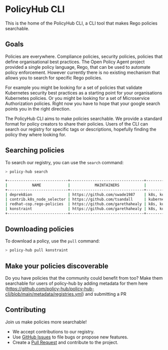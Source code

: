 # PolicyHub CLI

This is the home of the PolicyHub CLI, a CLI tool that makes Rego policies searchable.

## Goals

Policies are everywhere. Compliance policies, security policies, policies that define organisational best practices. The Open Policy Agent project provided a single policy language, Rego, that can be used to automate policy enforcement. However currently there is no existing mechanism that allows you to search for specific Rego policies.

For example you might be looking for a set of policies that validate Kubernetes security best practices as a starting point for your organisations Kubernetes policies. Or you might be looking for a set of Microservice Authorization policies. Right now you have to hope that your google search points you in the right direction.

The PolicyHub CLI aims to make policies searchable. We provide a standard format for policy creators to share their policies. Users of the CLI can search our registry for specific tags or descriptions, hopefully finding the policy they where looking for.

## Searching policies

To search our registry, you can use the `search` command:

```bash
> policy-hub search

+---------------------------+---------------------------------+--------------------------------+
|           NAME            |           MAINTAINERS           |             LABELS             |
+---------------------------+---------------------------------+--------------------------------+
| deprek8ion                | https://github.com/swade1987    | k8s, kubernetes, gatekeeper    |
| contrib.k8s_node_selector | https://github.com/tsandall     | kubernetes, k8s, node_selector |
| redhat-cop.rego-policies  | https://github.com/garethahealy | k8s, kubernetes, gatekeeper    |
| konstraint                | https://github.com/garethahealy | k8s, kubernetes, gatekeeper    |
+---------------------------+---------------------------------+--------------------------------+
```

## Downloading policies

To download a policy, use the `pull` command:

```bash
> policy-hub pull konstraint
```

## Make your policies discoverable

Do you have policies that the community could benefit from too?
Make them searchable for users of policy-hub by adding metadata for them 
here (https://github.com/policy-hub/policy-hub-cli/blob/main/metadata/registries.yml) 
and submitting a PR


## Contributing

Join us make policies more searchable!

- We accept contributions to our registry.
- Use [GitHub Issues](https://github.com/policy-hub/policy-hub-cli/issues) to file bugs or propose new features.
- Create a [Pull Request](https://github.com/policy-hub/policy-hub-cli/pulls) and contribute to the project.
